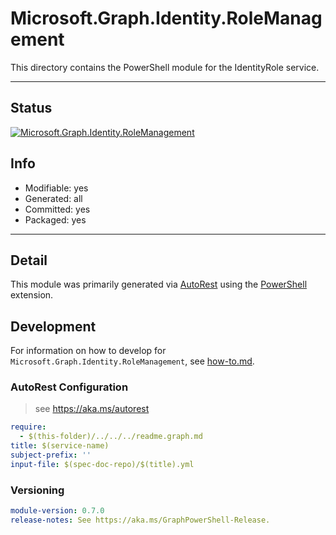 <!-- region Generated -->
# Microsoft.Graph.Identity.RoleManagement
This directory contains the PowerShell module for the IdentityRole service.

---
## Status
[![Microsoft.Graph.Identity.RoleManagement](https://img.shields.io/powershellgallery/v/Microsoft.Graph.Identity.RoleManagement.svg?style=flat-square&label=Microsoft.Graph.Identity.RoleManagement "Microsoft.Graph.Identity.RoleManagement")](https://www.powershellgallery.com/packages/Microsoft.Graph.Identity.RoleManagement/)

## Info
- Modifiable: yes
- Generated: all
- Committed: yes
- Packaged: yes

---
## Detail
This module was primarily generated via [AutoRest](https://github.com/Azure/autorest) using the [PowerShell](https://github.com/Azure/autorest.powershell) extension.

## Development
For information on how to develop for `Microsoft.Graph.Identity.RoleManagement`, see [how-to.md](how-to.md).
<!-- endregion -->

### AutoRest Configuration

> see https://aka.ms/autorest

``` yaml
require:
  - $(this-folder)/../../../readme.graph.md
title: $(service-name)
subject-prefix: ''
input-file: $(spec-doc-repo)/$(title).yml
```
### Versioning

``` yaml
module-version: 0.7.0
release-notes: See https://aka.ms/GraphPowerShell-Release.
```
